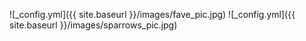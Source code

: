![_config.yml]({{ site.baseurl }}/images/fave_pic.jpg)
![_config.yml]({{ site.baseurl }}/images/sparrows_pic.jpg)
